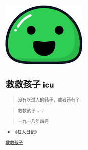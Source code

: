 ![logo](../../_media/icon.svg)



# 救救孩子 <small>icu</small>

> 没有吃过人的孩子，或者还有？

> 救救孩子......

> 一九一八年四月

- 《狂人日记》

[救救孩子](/zh-cn/home1/readme.md)
